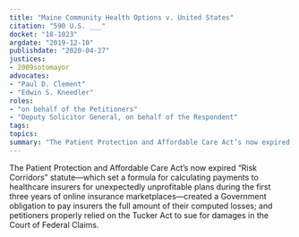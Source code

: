 ```yaml
---
title: "Maine Community Health Options v. United States"
citation: "590 U.S. ___"
docket: "18-1023"
argdate: "2019-12-10"
publishdate: "2020-04-27"
justices:
- 2009sotomayor
advocates:
- "Paul D. Clement"
- "Edwin S. Kneedler"
roles:
- "on behalf of the Petitioners"
- "Deputy Solicitor General, on behalf of the Respondent"
tags:
topics:
summary: "The Patient Protection and Affordable Care Act’s now expired “Risk Corridors” statute—which set a formula for calculating payments to healthcare insurers for unexpectedly unprofitable plans during the first three years of online insurance marketplaces—created a Government obligation to pay insurers the full amount of their computed losses; and petitioners properly relied on the Tucker Act to sue for damages in the Court of Federal Claims."
---
```

The Patient Protection and Affordable Care Act’s now expired “Risk Corridors” statute—which set a formula for calculating payments to healthcare insurers for unexpectedly unprofitable plans during the first three years of online insurance marketplaces—created a Government obligation to pay insurers the full amount of their computed losses; and petitioners properly relied on the Tucker Act to sue for damages in the Court of Federal Claims.